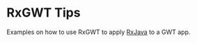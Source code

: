 # RxGWT Tips

Examples on how to use RxGWT to apply [RxJava](https://github.com/intendia-oss/rxjava-gwt) to a GWT app.
